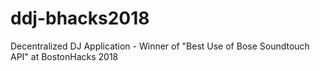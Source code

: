 # ddj-bhacks2018
Decentralized DJ Application - Winner of "Best Use of Bose Soundtouch API" at BostonHacks 2018
